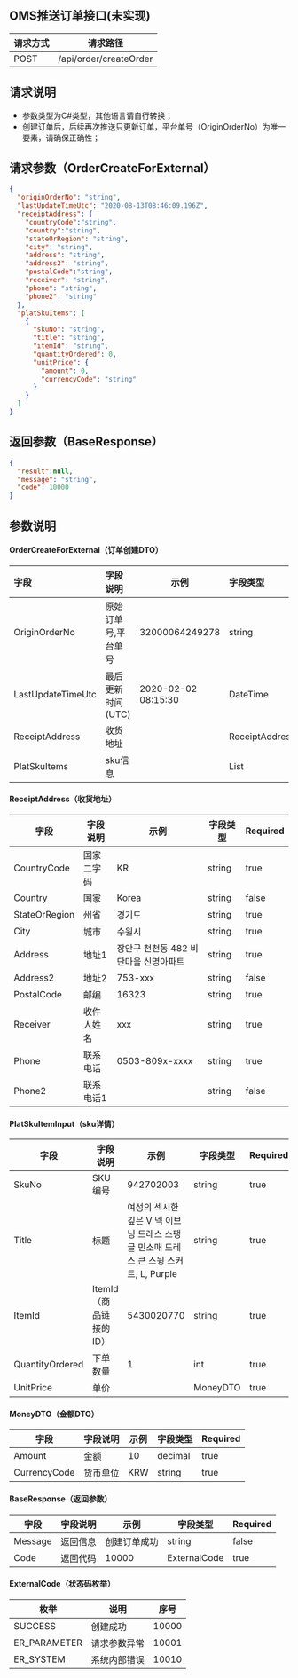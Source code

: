 ## OMS推送订单接口(未实现)

| 请求方式 | 请求路径               |
| -------- | ---------------------- |
| POST     | /api/order/createOrder |

  

## 请求说明

- 参数类型为C#类型，其他语言请自行转换；
- 创建订单后，后续再次推送只更新订单，平台单号（OriginOrderNo）为唯一要素，请确保正确性；

## 请求参数（OrderCreateForExternal）

```json
{
  "originOrderNo": "string",
  "lastUpdateTimeUtc": "2020-08-13T08:46:09.196Z",
  "receiptAddress": {
    "countryCode":"string",
    "country":"string",
    "stateOrRegion": "string",
    "city": "string",
    "address": "string",
    "address2": "string",
    "postalCode":"string",
    "receiver": "string",
    "phone": "string",
    "phone2": "string"
  },
  "platSkuItems": [
    {
      "skuNo": "string",
      "title": "string",
      "itemId": "string",
      "quantityOrdered": 0,
      "unitPrice": {
        "amount": 0,
        "currencyCode": "string"
      }
    }
  ]
}
```

## 返回参数（BaseResponse）

```json
{
  "result":null,
  "message": "string",
  "code": 10000
}
```



## 参数说明

#### OrderCreateForExternal（订单创建DTO）

| 字段              | 字段说明            | 示例                | 字段类型               | Required |
| :---------------- | :------------------ | ------------------- | :--------------------- | -------- |
| OriginOrderNo     | 原始订单号,平台单号 | 32000064249278      | string                 | true     |
| LastUpdateTimeUtc | 最后更新时间(UTC)   | 2020-02-02 08:15:30 | DateTime               | true     |
| ReceiptAddress    | 收货地址            |                     | ReceiptAddress         | true     |
| PlatSkuItems      | sku信息             |                     | List<PlatSkuItemInput> | true     |


#### ReceiptAddress（收货地址）

| 字段          | 字段说明   | 示例                                  | 字段类型 | Required |
| ------------- | ---------- | ------------------------------------- | -------- | -------- |
| CountryCode   | 国家二字码 | KR                                    | string   | true     |
| Country       | 国家       | Korea                                 | string   | false    |
| StateOrRegion | 州省       | 경기도                                | string   | true     |
| City          | 城市       | 수원시                                | string   | true     |
| Address       | 地址1      | 장안구 천천동 482 비단마을 신명아파트 | string   | true     |
| Address2      | 地址2      | 753-xxx                               | string   | false    |
| PostalCode    | 邮编       | 16323                                 | string   | true     |
| Receiver      | 收件人姓名 | xxx                                   | string   | true     |
| Phone         | 联系电话   | 0503-809x-xxxx                        | string   | true     |
| Phone2        | 联系电话1  |                                       | string   | false    |



#### PlatSkuItemInput（sku详情）

| 字段            | 字段说明               | 示例                                                         | 字段类型 | Required |
| --------------- | ---------------------- | ------------------------------------------------------------ | -------- | -------- |
| SkuNo           | SKU编号                | 942702003                                                    | string   | true     |
| Title           | 标题                   | 여성의 섹시한 깊은 V 넥 이브닝 드레스 스팽글 민소매 드레스 큰 스윙 스커트, L, Purple | string   | true     |
| ItemId          | ItemId（商品链接的ID） | 5430020770                                                   | string   | true     |
| QuantityOrdered | 下单数量               | 1                                                            | int      | true     |
| UnitPrice       | 单价                   |                                                              | MoneyDTO | true     |


#### MoneyDTO（金额DTO）

| 字段         | 字段说明 | 示例 | 字段类型 | Required |
| ------------ | -------- | ---- | -------- | -------- |
| Amount       | 金额     | 10   | decimal  | true     |
| CurrencyCode | 货币单位 | KRW  | string   | true     |



#### BaseResponse（返回参数）

| 字段    | 字段说明 | 示例         | 字段类型     | Required |
| ------- | -------- | ------------ | ------------ | -------- |
| Message | 返回信息 | 创建订单成功 | string       | false    |
| Code    | 返回代码 | 10000        | ExternalCode | true     |




#### ExternalCode（状态码枚举）

| 枚举         | 说明         | 序号  |
| ------------ | ------------ | ----- |
| SUCCESS      | 创建成功     | 10000 |
| ER_PARAMETER | 请求参数异常 | 10001 |
| ER_SYSTEM    | 系统内部错误 | 10010 |
